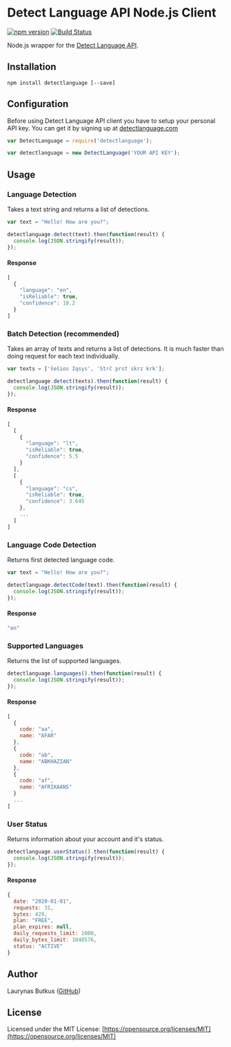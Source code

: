 Detect Language API Node.js Client
===

[![npm version](https://badge.fury.io/js/detectlanguage.svg)](https://badge.fury.io/js/detectlanguage)
[![Build Status](https://github.com/detectlanguage/detectlanguage-node/actions/workflows/main.yml/badge.svg)](https://github.com/detectlanguage/detectlanguage-node/actions)

Node.js wrapper for the [Detect Language API](https://detectlanguage.com/).

## Installation

```
npm install detectlanguage [--save]
```

## Configuration

Before using Detect Language API client you have to setup your personal API key.
You can get it by signing up at [detectlanguage.com](https://detectlanguage.com)

```javascript
var DetectLanguage = require('detectlanguage');

var detectlanguage = new DetectLanguage('YOUR API KEY');
```

## Usage

### Language Detection

Takes a text string and returns a list of detections.

```javascript
var text = "Hello! How are you?";

detectlanguage.detect(text).then(function(result) {
  console.log(JSON.stringify(result));
});
```

#### Response

```javascript
[
  {
    "language": "en",
    "isReliable": true,
    "confidence": 18.2
  }
]
```

### Batch Detection (recommended)

Takes an array of texts and returns a list of detections.
It is much faster than doing request for each text individually.

```javascript
var texts = ['šešios žąsys', 'Strč prst skrz krk'];

detectlanguage.detect(texts).then(function(result) {
  console.log(JSON.stringify(result));
});
```

#### Response

```javascript
[
  [
    {
      "language": "lt",
      "isReliable": true,
      "confidence": 5.5
    }
  ],
  [
    {
      "language": "cs",
      "isReliable": true,
      "confidence": 3.645
    },
    ...
  ]
]
```

### Language Code Detection 

Returns first detected language code.

```javascript
var text = "Hello! How are you?";

detectlanguage.detectCode(text).then(function(result) {
  console.log(JSON.stringify(result));
});
```

#### Response

```javascript
"en"
```

### Supported Languages

Returns the list of supported languages.

```javascript
detectlanguage.languages().then(function(result) {
  console.log(JSON.stringify(result));
});
```

#### Response

```javascript
[
  {
    code: "aa",
    name: "AFAR"
  },
  {
    code: "ab",
    name: "ABKHAZIAN"
  },
  {
    code: "af",
    name: "AFRIKAANS"
  }
  ...
]
```

### User Status

Returns information about your account and it's status.

```javascript
detectlanguage.userStatus().then(function(result) {
  console.log(JSON.stringify(result));
});
```

#### Response

```javascript
{
  date: "2020-01-01",
  requests: 31,
  bytes: 429,
  plan: "FREE",
  plan_expires: null,
  daily_requests_limit: 1000,
  daily_bytes_limit: 1048576,
  status: "ACTIVE"
}
```

## Author

Laurynas Butkus ([GitHub](https://github.com/laurynas))

## License

Licensed under the MIT License: [https://opensource.org/licenses/MIT](https://opensource.org/licenses/MIT)

